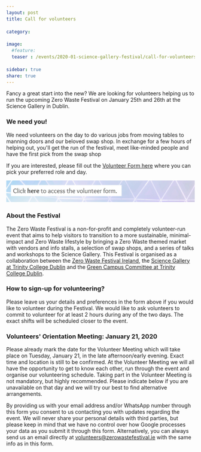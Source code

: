 ```yaml
---
layout: post
title: Call for volunteers

category:

image:
  #feature: 
  teaser : /events/2020-01-science-gallery-festival/call-for-volunteers-teaser.jpg

sidebar: true
share: true
---
```


Fancy a great start into the new? We are looking for volunteers helping us to run the upcoming Zero Waste Festival on January 25th and 26th at the Science Gallery in Dublin.

### We need you!
 
We need volunteers on the day to do various jobs from moving tables to manning doors and our beloved swap shop. In exchange for a few hours of helping out, you'll get the run of the festival, meet like-minded people and have the first pick from the swap shop

If you are interested, please fill out the [Volunteer Form here](/forms/zwf-at-sg-2020) where you can pick your preferred role and day.

[![Volunteer Form](/images/events/2020-01-science-gallery-festival/volunteer-form-button.jpg "Volunteer Form")](/forms/zwf-at-sg-2020)

### About the Festival

The Zero Waste Festival is a non-for-profit and completely volunteer-run event that aims to help visitors to transition to a more sustainable, minimal-impact and Zero Waste lifestyle by bringing a Zero Waste themed market with vendors and info stalls, a selection of swap shops, and a series of talks and workshops to the Science Gallery. This Festival is organised as a collaboration between the [Zero Waste Festival Ireland](/), the [Science Gallery at Trinity College Dublin](https://dublin.sciencegallery.com) and the [Green Campus Committee at Trinity College Dublin](https://www.tcd.ie/provost/sustainability/greencampuscommittee/).

### How to sign-up for volunteering?

Please leave us your details and preferences in the form above if you would like to volunteer during the Festival. We would like to ask volunteers to commit to volunteer for at least 2 hours during any of the two days. The exact shifts will be scheduled closer to the event.

### Volunteers' Orientation Meeting: January 21, 2020

Please already mark the date for the Volunteer Meeting which will take place on Tuesday, January 21, in the late afternoon/early evening. Exact time and location is still to be confirmed. At the Volunteer Meeting we will all have the opportunity to get to know each other, run through the event and organise our volunteering schedule. Taking part in the Volunteer Meeting is not mandatory, but highly recommended. Please indicate below if you are unavailable on that day and we will try our best to find alternative arrangements.

By providing us with your email address and/or WhatsApp number through this form you consent to us contacting you with updates regarding the event. We will never share your personal details with third parties, but please keep in mind that we have no control over how Google processes your data as you submit it through this form. Alternatively, you can always send us an email directly at [volunteers@zerowastefestival.ie](mailto:volunteers@zerowastefestival.ie) with the same info as in this form. 